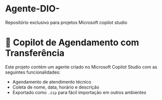 # Agente-DIO-
Repositório exclusivo para projetos Microsoft copilot studio
# 🤖 Copilot de Agendamento com Transferência

Este projeto contém um agente criado no Microsoft Copilot Studio com as seguintes funcionalidades:

- Agendamento de atendimento técnico
- Coleta de nome, data, horário e descrição
- Exportado como `.zip` para fácil importação em outros ambientes
